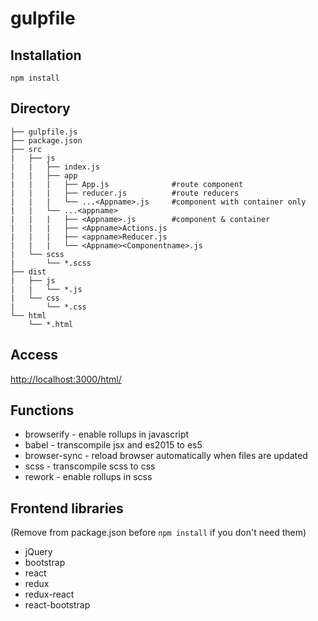 # gulpfile

## Installation
    npm install

## Directory

    ├── gulpfile.js
    ├── package.json
    ├── src
    |   ├── js
    |   |   ├── index.js
    |   |   ├── app
    |   |   |   ├── App.js              #route component
    |   |   |   ├── reducer.js          #route reducers
    |   |   |   └── ...<Appname>.js     #component with container only
    |   |   └── ...<appname>
    |   |   |   ├── <Appname>.js        #component & container
    |   |   |   ├── <Appname>Actions.js
    |   |   |   ├── <appname>Reducer.js
    |   |   |   └── <Appname><Componentname>.js
    |   └── scss
    |       └── *.scss
    ├── dist
    |   ├── js
    |   |   └── *.js
    |   └── css
    |       └── *.css
    └── html
        └── *.html

## Access
  [http://localhost:3000/html/](http://localhost:3000/html/)

## Functions
* browserify - enable rollups in javascript
* babel - transcompile jsx and es2015 to es5
* browser-sync - reload browser automatically when files are updated
* scss - transcompile scss to css
* rework - enable rollups in scss

## Frontend libraries
(Remove from package.json before `npm install` if you don't need them)
* jQuery
* bootstrap
* react
* redux
* redux-react
* react-bootstrap

